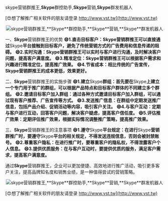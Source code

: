 skype营销群推王,**Skype**群控助手,**Skype**营销,**Skype**群发机器人

[😍想了解推广相关软件的朋友请登录 http://www.vst.tw](http://www.vst.tw)

 <center><img src="https://vst.tw/MP4/tuiguang/png/0.png" alt="skype营销群推王,**Skype**群控助手,**Skype**营销,**Skype**群发机器人"></center>

一、**Skype**营销群推王的优势
**😄1.直击目标客户：**Skype**营销群推王可以直接通过**Skype**平台接触到目标客户，避免了传统营销方式的广告费用和信息传递的阻碍。**
**😄2.实时沟通：**Skype**营销群推王可以实时与客户进行沟通，及时解决客户问题，提高客户满意度。**
**😄3.精准定位：**Skype**营销群推王可以根据客户需求和兴趣进行精准定位，提高推广效果。**
**😄4.节省成本：相比传统的广告宣传，**Skype**营销群推王的成本更低，效果更好。**

二、**Skype**营销群推王的实施步骤
**😄1.建立**Skype**群组：首先要在**Skype**上建立一个专门用于推广的群组，可以根据产品特点和目标客户群体的不同建立多个群组。**
**😄2.邀请目标客户加入群组：通过各种方式邀请目标客户加入群组，可以通过现有客户推荐、广告宣传等方式。**
**😄3.发送推广信息：在群组中定期发送推广信息，包括产品介绍、促销活动等内容，吸引客户关注。**
**😄4.与客户互动：定期与客户进行互动，回答客户问题，解决客户疑虑，提高客户信任度。**
**😄5.评估推广效果：定期评估推广效果，根据实际情况调整推广策略，提高推广效果。**

三、**Skype**营销群推王的注意事项
**😄1.遵守**Skype**平台规定：在进行**Skype**营销群推广时，要遵守**Skype**平台的相关规定，不得发送违规信息，否则会被封禁账号。**
**😄2.尊重客户隐私：在进行推广时，要尊重客户的隐私权，不得泄露客户个人信息。**
**😄3.提供优质服务：在与客户互动时，要提供优质的服务，满足客户需求，提高客户满意度。**

通过**Skype**营销群推王，企业可以更加便捷、高效地进行推广活动，吸引更多客户关注，提高品牌知名度和销售业绩，是一种值得尝试的营销策略。

 <center><img src="https://vst.tw/MP4/tuiguang/png/3.png" alt="skype营销群推王,**Skype**群控助手,**Skype**营销,**Skype**群发机器人"></center>

[😍想了解推广相关软件的朋友请登录 http://www.vst.tw](http://www.vst.tw)




